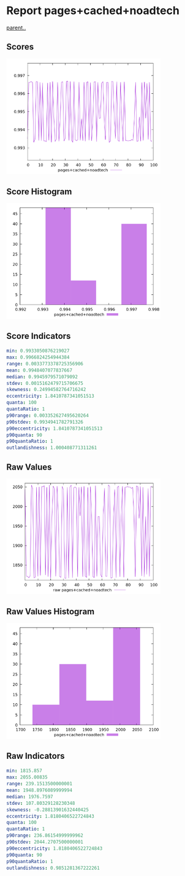 # Report pages+cached+noadtech

[parent..](./..)  


## Scores

![score](./score.png)  

## Score Histogram

![hist](./hist.png)  

## Score Indicators

```yaml
min: 0.9933050876219027
max: 0.9966824254944384
range: 0.0033773378725356906
mean: 0.9948407077837667
median: 0.9945979571079092
stdev: 0.0015162479715706675
skewness: 0.24994582764716242
eccentricity: 1.8410787341051513
quanta: 100
quantaRatio: 1
p90range: 0.003352627495620264
p90stdev: 0.9934941782791326
p90eccentricity: 1.8410787341051513
p90quanta: 90
p90quantaRatio: 1
outlandishness: 1.000408771311261

```

## Raw Values

![raw](./raw.png)  

## Raw Values Histogram

![raw hist](./raw_hist.png)  

## Raw Indicators

```yaml
min: 1815.857
max: 2055.00835
range: 239.1513500000001
mean: 1948.8976089999994
median: 1976.7597
stdev: 107.80329128230348
skewness: -0.28813901632440425
eccentricity: 1.8180406522724843
quanta: 100
quantaRatio: 1
p90range: 236.86154999999962
p90stdev: 2044.2707500000001
p90eccentricity: 1.8180406522724843
p90quanta: 90
p90quantaRatio: 1
outlandishness: 0.9851281367222261

```

<style>
  img {
    max-width: 80%;
  }
</style>
      
